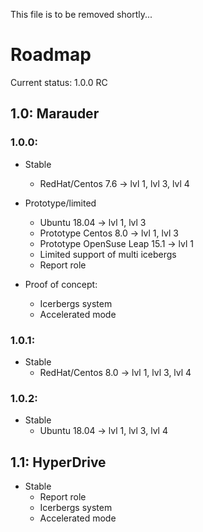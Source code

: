 This file is to be removed shortly...
# Roadmap

Current status: 1.0.0 RC

## 1.0: Marauder
### 1.0.0:
* Stable
  * RedHat/Centos 7.6 -> lvl 1, lvl 3, lvl 4

* Prototype/limited
  * Ubuntu 18.04 -> lvl 1, lvl 3
  * Prototype Centos 8.0 -> lvl 1, lvl 3
  * Prototype OpenSuse Leap 15.1 -> lvl 1
  * Limited support of multi icebergs
  * Report role

* Proof of concept:
  * Icerbergs system
  * Accelerated mode
  
### 1.0.1:
* Stable
  * RedHat/Centos 8.0 -> lvl 1, lvl 3, lvl 4
  
### 1.0.2:
* Stable
  * Ubuntu 18.04 -> lvl 1, lvl 3, lvl 4

## 1.1: HyperDrive
* Stable
  * Report role
  * Icerbergs system
  * Accelerated mode

